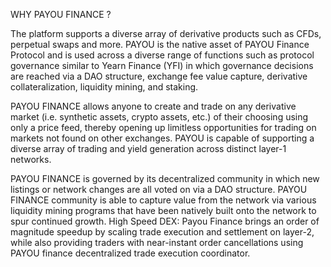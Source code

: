 WHY PAYOU FINANCE ?

The platform supports a diverse array of derivative products such as CFDs, perpetual swaps and more. PAYOU is the native asset of PAYOU Finance Protocol and is used across a diverse range of functions such as protocol governance similar to Yearn Finance (YFI) in which governance decisions are reached via a DAO structure, exchange fee value capture, derivative collateralization, liquidity mining, and staking.

PAYOU FINANCE allows anyone to create and trade on any derivative market (i.e. synthetic assets, crypto assets, etc.) of their choosing using only a price feed, thereby opening up limitless opportunities for trading on markets not found on other exchanges. PAYOU is capable of supporting a diverse array of trading and yield generation across distinct layer-1 networks.

PAYOU FINANCE is governed by its decentralized community in which new listings or network changes are all voted on via a DAO structure. PAYOU FINANCE community is able to capture value from the network via various liquidity mining programs that have been natively built onto the network to spur continued growth. High Speed DEX: Payou Finance brings an order of magnitude speedup by scaling trade execution and settlement on layer-2, while also providing traders with near-instant order cancellations using PAYOU finance decentralized trade execution coordinator.

